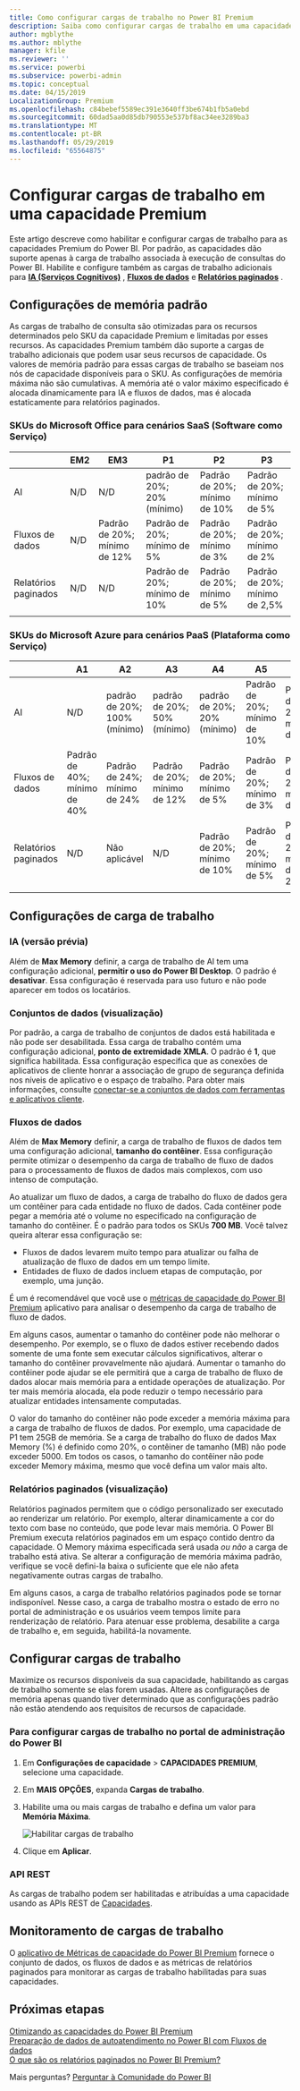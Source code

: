 ```yaml
---
title: Como configurar cargas de trabalho no Power BI Premium
description: Saiba como configurar cargas de trabalho em uma capacidade Premium do Power BI.
author: mgblythe
ms.author: mblythe
manager: kfile
ms.reviewer: ''
ms.service: powerbi
ms.subservice: powerbi-admin
ms.topic: conceptual
ms.date: 04/15/2019
LocalizationGroup: Premium
ms.openlocfilehash: c84bebef5589ec391e3640ff3be674b1fb5a0ebd
ms.sourcegitcommit: 60dad5aa0d85db790553e537bf8ac34ee3289ba3
ms.translationtype: MT
ms.contentlocale: pt-BR
ms.lasthandoff: 05/29/2019
ms.locfileid: "65564875"
---
```

# <a name="configure-workloads-in-a-premium-capacity"></a>Configurar cargas de trabalho em uma capacidade Premium

Este artigo descreve como habilitar e configurar cargas de trabalho para as capacidades Premium do Power BI. Por padrão, as capacidades dão suporte apenas à carga de trabalho associada à execução de consultas do Power BI. Habilite e configure também as cargas de trabalho adicionais para **[IA (Serviços Cognitivos)](service-cognitive-services.md)** , **[Fluxos de dados](service-dataflows-overview.md#dataflow-capabilities-on-power-bi-premium)** e **[Relatórios paginados](paginated-reports-save-to-power-bi-service.md)** .

## <a name="default-memory-settings"></a>Configurações de memória padrão

As cargas de trabalho de consulta são otimizadas para os recursos determinados pelo SKU da capacidade Premium e limitadas por esses recursos. As capacidades Premium também dão suporte a cargas de trabalho adicionais que podem usar seus recursos de capacidade. Os valores de memória padrão para essas cargas de trabalho se baseiam nos nós de capacidade disponíveis para o SKU. As configurações de memória máxima não são cumulativas. A memória até o valor máximo especificado é alocada dinamicamente para IA e fluxos de dados, mas é alocada estaticamente para relatórios paginados. 

### <a name="microsoft-office-skus-for-software-as-a-service-saas-scenarios"></a>SKUs do Microsoft Office para cenários SaaS (Software como Serviço)

|                     | EM2                      | EM3                       | P1                      | P2                       | P3                       |
|---------------------|--------------------------|--------------------------|-------------------------|--------------------------|--------------------------|
| AI | N/D | N/D | padrão de 20%; 20% (mínimo) | Padrão de 20%; mínimo de 10% | Padrão de 20%; mínimo de 5% |
| Fluxos de dados | N/D |Padrão de 20%; mínimo de 12%  | Padrão de 20%; mínimo de 5%  | Padrão de 20%; mínimo de 3% | Padrão de 20%; mínimo de 2%  |
| Relatórios paginados | N/D |N/D | Padrão de 20%; mínimo de 10% | Padrão de 20%; mínimo de 5% | Padrão de 20%; mínimo de 2,5% |
| | | | | | |

### <a name="microsoft-azure-skus-for-platform-as-a-service-paas-scenarios"></a>SKUs do Microsoft Azure para cenários PaaS (Plataforma como Serviço)

|                  | A1                       | A2                       | A3                      | A4                       | A5                      | A6                        |
|-------------------|--------------------------|--------------------------|-------------------------|--------------------------|-------------------------|---------------------------|
| AI | N/D                      | padrão de 20%; 100% (mínimo)                     | padrão de 20%; 50% (mínimo)                     | padrão de 20%; 20% (mínimo) | Padrão de 20%; mínimo de 10% | Padrão de 20%; mínimo de 5% |
| Fluxos de dados         | Padrão de 40%; mínimo de 40% | Padrão de 24%; mínimo de 24% | Padrão de 20%; mínimo de 12% | Padrão de 20%; mínimo de 5%  | Padrão de 20%; mínimo de 3% | Padrão de 20%; mínimo de 2%   |
| Relatórios paginados | N/D                      | Não aplicável                      | N/D                     | Padrão de 20%; mínimo de 10% | Padrão de 20%; mínimo de 5% | Padrão de 20%; mínimo de 2,5% |
| | | | | | |

## <a name="workload-settings"></a>Configurações de carga de trabalho

### <a name="ai-preview"></a>IA (versão prévia)

Além de **Max Memory** definir, a carga de trabalho de AI tem uma configuração adicional, **permitir o uso do Power BI Desktop**. O padrão é **desativar**. Essa configuração é reservada para uso futuro e não pode aparecer em todos os locatários.

### <a name="datasets-preview"></a>Conjuntos de dados (visualização)

Por padrão, a carga de trabalho de conjuntos de dados está habilitada e não pode ser desabilitada. Essa carga de trabalho contém uma configuração adicional, **ponto de extremidade XMLA**. O padrão é **1**, que significa habilitada. Essa configuração especifica que as conexões de aplicativos de cliente honrar a associação de grupo de segurança definida nos níveis de aplicativo e o espaço de trabalho. Para obter mais informações, consulte [conectar-se a conjuntos de dados com ferramentas e aplicativos cliente](service-premium-connect-tools.md).

### <a name="dataflows"></a>Fluxos de dados

Além de **Max Memory** definir, a carga de trabalho de fluxos de dados tem uma configuração adicional, **tamanho do contêiner**. Essa configuração permite otimizar o desempenho da carga de trabalho de fluxo de dados para o processamento de fluxos de dados mais complexos, com uso intenso de computação.

Ao atualizar um fluxo de dados, a carga de trabalho do fluxo de dados gera um contêiner para cada entidade no fluxo de dados. Cada contêiner pode pegar a memória até o volume no especificado na configuração de tamanho do contêiner. É o padrão para todos os SKUs **700 MB**. Você talvez queira alterar essa configuração se:

- Fluxos de dados levarem muito tempo para atualizar ou falha de atualização de fluxo de dados em um tempo limite.
- Entidades de fluxo de dados incluem etapas de computação, por exemplo, uma junção.  

É um é recomendável que você use o [métricas de capacidade do Power BI Premium](service-admin-premium-monitor-capacity.md) aplicativo para analisar o desempenho da carga de trabalho de fluxo de dados. 

Em alguns casos, aumentar o tamanho do contêiner pode não melhorar o desempenho. Por exemplo, se o fluxo de dados estiver recebendo dados somente de uma fonte sem executar cálculos significativos, alterar o tamanho do contêiner provavelmente não ajudará. Aumentar o tamanho do contêiner pode ajudar se ele permitirá que a carga de trabalho de fluxo de dados alocar mais memória para a entidade operações de atualização. Por ter mais memória alocada, ela pode reduzir o tempo necessário para atualizar entidades intensamente computadas. 

O valor do tamanho do contêiner não pode exceder a memória máxima para a carga de trabalho de fluxos de dados. Por exemplo, uma capacidade de P1 tem 25GB de memória. Se a carga de trabalho do fluxo de dados Max Memory (%) é definido como 20%, o contêiner de tamanho (MB) não pode exceder 5000. Em todos os casos, o tamanho do contêiner não pode exceder Memory máxima, mesmo que você defina um valor mais alto. 

### <a name="paginated-reports-preview"></a>Relatórios paginados (visualização)

Relatórios paginados permitem que o código personalizado ser executado ao renderizar um relatório. Por exemplo, alterar dinamicamente a cor do texto com base no conteúdo, que pode levar mais memória. O Power BI Premium executa relatórios paginados em um espaço contido dentro da capacidade. O Memory máxima especificada será usada *ou não* a carga de trabalho está ativa. Se alterar a configuração de memória máxima padrão, verifique se você defini-la baixa o suficiente que ele não afeta negativamente outras cargas de trabalho.

Em alguns casos, a carga de trabalho relatórios paginados pode se tornar indisponível. Nesse caso, a carga de trabalho mostra o estado de erro no portal de administração e os usuários veem tempos limite para renderização de relatório. Para atenuar esse problema, desabilite a carga de trabalho e, em seguida, habilitá-la novamente.

## <a name="configure-workloads"></a>Configurar cargas de trabalho

Maximize os recursos disponíveis da sua capacidade, habilitando as cargas de trabalho somente se elas forem usadas. Altere as configurações de memória apenas quando tiver determinado que as configurações padrão não estão atendendo aos requisitos de recursos de capacidade.  

### <a name="to-configure-workloads-in-the-power-bi-admin-portal"></a>Para configurar cargas de trabalho no portal de administração do Power BI

1. Em **Configurações de capacidade** > **CAPACIDADES PREMIUM**, selecione uma capacidade.

1. Em **MAIS OPÇÕES**, expanda **Cargas de trabalho**.

1. Habilite uma ou mais cargas de trabalho e defina um valor para **Memória Máxima**.   

    
    ![Habilitar cargas de trabalho](media/service-admin-premium-workloads/admin-portal-workloads.png)

1. Clique em **Aplicar**.

### <a name="rest-api"></a>API REST

As cargas de trabalho podem ser habilitadas e atribuídas a uma capacidade usando as APIs REST de [Capacidades](https://docs.microsoft.com/rest/api/power-bi/capacities).

## <a name="monitoring-workloads"></a>Monitoramento de cargas de trabalho

O [aplicativo de Métricas de capacidade do Power BI Premium](service-admin-premium-monitor-capacity.md) fornece o conjunto de dados, os fluxos de dados e as métricas de relatórios paginados para monitorar as cargas de trabalho habilitadas para suas capacidades. 

## <a name="next-steps"></a>Próximas etapas

[Otimizando as capacidades do Power BI Premium](service-premium-capacity-optimize.md)     
[Preparação de dados de autoatendimento no Power BI com Fluxos de dados](service-dataflows-overview.md)   
[O que são os relatórios paginados no Power BI Premium?](paginated-reports-report-builder-power-bi.md)   

Mais perguntas? [Perguntar à Comunidade do Power BI](http://community.powerbi.com/)
